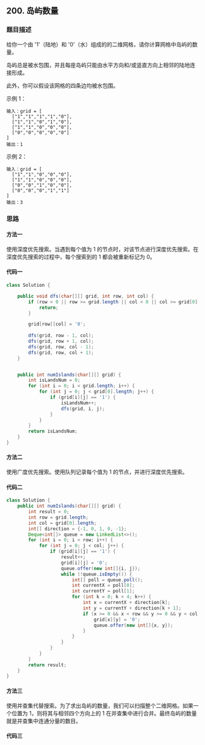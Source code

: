 ## 200. 岛屿数量

### 题目描述

给你一个由 '1'（陆地）和 '0'（水）组成的的二维网格，请你计算网格中岛屿的数量。

岛屿总是被水包围，并且每座岛屿只能由水平方向和/或竖直方向上相邻的陆地连接形成。

此外，你可以假设该网格的四条边均被水包围。

示例 1：

~~~
输入：grid = [
  ["1","1","1","1","0"],
  ["1","1","0","1","0"],
  ["1","1","0","0","0"],
  ["0","0","0","0","0"]
]
输出：1
~~~

示例 2：

~~~
输入：grid = [
  ["1","1","0","0","0"],
  ["1","1","0","0","0"],
  ["0","0","1","0","0"],
  ["0","0","0","1","1"]
]
输出：3
~~~



### 思路

#### 方法一

使用深度优先搜索。当遇到每个值为 1 的节点时，对该节点进行深度优先搜索。在深度优先搜索的过程中，每个搜索到的 1 都会被重新标记为 0。



#### 代码一

~~~java
class Solution {

    public void dfs(char[][] grid, int row, int col) {
        if (row < 0 || row >= grid.length || col < 0 || col >= grid[0].length || grid[row][col] == '0') {
            return;
        }

        grid[row][col] = '0';
        
        dfs(grid, row - 1, col);
        dfs(grid, row + 1, col);
        dfs(grid, row, col - 1);
        dfs(grid, row, col + 1);
    }


    public int numIslands(char[][] grid) {
        int isLandsNum = 0;
        for (int i = 0; i < grid.length; i++) {
            for (int j = 0; j < grid[0].length; j++) {
                if (grid[i][j] == '1') {
                    isLandsNum++;
                    dfs(grid, i, j);
                }
            }
        }
        return isLandsNum;
    }
}
~~~



#### 方法二

使用广度优先搜索。使用队列记录每个值为 1 的节点，并进行深度优先搜索。



#### 代码二

~~~java
class Solution {
    public int numIslands(char[][] grid) {
        int result = 0;
        int row = grid.length;
        int col = grid[0].length;
        int[] direction = {-1, 0, 1, 0, -1};
        Deque<int[]> queue = new LinkedList<>();
        for (int i = 0; i < row; i++) {
            for (int j = 0; j < col; j++) {
                if (grid[i][j] == '1') {
                    result++;
                    grid[i][j] = '0';
                    queue.offer(new int[]{i, j});
                    while (!queue.isEmpty()) {
                        int[] poll = queue.poll();
                        int currentX = poll[0];
                        int currentY = poll[1];
                        for (int k = 0; k < 4; k++) {
                            int x = currentX + direction[k];
                            int y = currentY + direction[k + 1];
                            if (x >= 0 && x < row && y >= 0 && y < col && grid[x][y] == '1') {
                                grid[x][y] = '0';
                                queue.offer(new int[]{x, y});
                            }
                        }
                    }
                }
            }
        }
        return result;
    }
}
~~~



#### 方法三

使用并查集代替搜索。为了求出岛屿的数量，我们可以扫描整个二维网格。如果一个位置为 1，则将其与相邻四个方向上的 1 在并查集中进行合并。最终岛屿的数量就是并查集中连通分量的数目。



#### 代码三

~~~java
~~~

